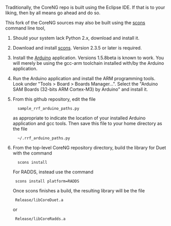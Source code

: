 Traditionally, the CoreNG repo is built using the Eclipse IDE.  If that
is to your liking, then by all means go ahead and do so.

This fork of the CoreNG sources may also be built using the
[scons](http://scons.org/) command line tool,

1. Should your system lack Python 2.x, download and install it.

2. Download and install [scons](http://scons.org/).  Version 2.3.5 or
   later is required.

3. Install the [Arduino](https://www.arduino.cc/) application.
   Versions 1.5.8beta is known to work.  You will merely be using the
   gcc-arm toolchain installed with/by the Arduino application.
   
4. Run the Arduino application and install the ARM programming tools.
   Look under "Tools > Board > Boards Manager...".  Select the "Arduino
   SAM Boards (32-bits ARM Cortex-M3) by Arduino" and install it.

5. From this github repository, edit the file

         sample_rrf_arduino_paths.py

   as appropriate to indicate the location of your installed Arduino
   application and gcc tools.  Then save this file to your home directory
   as the file

         ~/.rrf_arduino_paths.py

6. From the top-level CoreNG repository directory, build the
   library for Duet with the command

         scons install

   For RADDS, instead use the command

        scons install platform=RADDS

   Once scons finishes a build, the resulting library will be the file

        Release/libCoreDuet.a

   or

        Release/libCoreRadds.a
